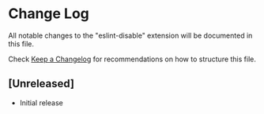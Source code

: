 # Change Log

All notable changes to the "eslint-disable" extension will be documented in this file.

Check [Keep a Changelog](http://keepachangelog.com/) for recommendations on how to structure this file.

## [Unreleased]

- Initial release